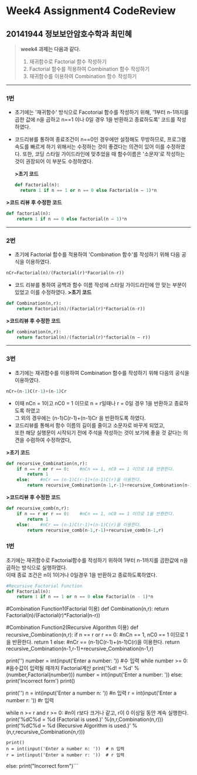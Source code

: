 # Week4 Assignment4 CodeReview
## 20141944 정보보안암호수학과 최민혜

>  **week4 과제는 다음과 같다.**
>1. 재귀함수로 Factorial 함수 작성하기
>2. Factorial 함수를 적용하여 Combination 함수 작성하기
>3. 재귀함수를 이용하여 Combination 함수 작성하기
---
### 1번
 * 초기에는 '재귀함수' 방식으로 Facotorial 함수를 작성하기 위해, '1부터 n-1까지를 곱한 값에 n을 곱하고 n==1 이나 0일 경우 1을 반환하고 종료하도록' 코드를 작성하였다.  
 * 코드리뷰를 통하여 종료조건이 n==0인 경우에만 설정해도 무방하므로, 프로그램 속도를 빠르게 하기 위해서는 수정하는 것이 좋겠다는 의견이 있어 이를 수정하였다. 또한, 코딩 스타일 가이드라인에 맞추었을 때 함수이름은 '소문자'로 작성하는 것이 권장되어 이 부분도 수정하였다.

   **>초기 코드**
   ```python
   def Factorial(n):
     return 1 if n == 1 or n == 0 else Factorial(n – 1)*n
   ```
  **>코드 리뷰 후 수정한 코드**
  ```python
  def factorial(n):
      return 1 if n == 0 else factorial(n – 1)*n
  ```
---
### 2번
* 초기에 Factorial 함수를 적용하여 'Combination 함수'를 작성하기 위해 다음 공식을 이용하였다.
```python
nCr=Factorial(n)/(Factorial(r)*Facorial(n-r))
```
* 코드 리뷰를 통하여 공백과 함수 이름 작성에 스타일 가이드라인에 안 맞는 부분이 있었고 이를 수정하였다.
**>초기 코드**
```python
def Combination(n,r):
    return Factorial(n)/(Factorial(r)*Factorial(n-r))
```

**>코드리뷰 후 수정한 코드**
```python
def combination(n,r):
    return factorial(n)/(factorial(r)*factorial(n – r))
```
---
### 3번
* 초기에는 재귀함수를 이용하여 Combination 함수를 작성하기 위해 다음의 공식을 이용하였다.
```python
nCr=(n-1)C(r-1)+(n-1)Cr
```
* 이때 nCn = 1이고 nC0 = 1 이므로 n = r일때나 r = 0일 경우 1을 반환하고 종료하도록 하였고  
그 외의 경우에는 (n-1)C(r-1)+(n-1)Cr 을 반환하도록 하였다.  
* 코드리뷰를 통해서 함수 이름의 길이를 줄이고 소문자로 바꾸게 되었고,  
또한 해당 실행문이 시작되기 전에 주석을 작성하는 것이 보기에 좋을 것 같다는 의견을 수렴하여 수정하였다,

**>초기 코드**
```python
def recursive_Combination(n,r):
    if n == r or r == 0:    #nCn == 1, nC0 == 1 이므로 1을 반환한다.
        return 1
    else:    #nCr == (n-1)C(r-1)+(n-1)C(r)을 이용한다.
        return recursive_Combination(n-1,r-1)+recursive_Combination(n-1,r)
```
**>코드리뷰 후 수정한 코드**
```python
def recursive_comb(n,r):
    if n == r or r == 0:    #nCn == 1, nC0 == 1 이므로 1을 반환한다.
        return 1
    else:    #nCr == (n-1)C(r-1)+(n-1)C(r)을 이용한다.
        return recursive_comb(n-1,r-1)+recursive_comb(n-1,r)
```
### 1번
 초기에는 재귀함수로 Factorial함수를 작성하기 위하여 1부터 n-1까지를 곱한값에 n을 곱하는 방식으로 실행하였다.  
 이때 종료 조건은 n이 1이거나 0일경우 1을 반환하고 종료하도록하였다.
```python
#Recursive Factorial Function
def Factorial(n):
    return 1 if n == 1 or n == 0 else Factorial(n - 1)*n
```
#Combination Function1(Factorial 이용)
def Combination(n,r):
    return Factorial(n)/(Factorial(r)*Factorial(n-r))

#Combination Function2(Recursive Algorithm 이용)
def recursive_Combination(n,r):
    if n == r or r == 0:    #nCn == 1, nC0 == 1 이므로 1을 반환한다.
        return 1
    else:    #nCr == (n-1)C(r-1)+(n-1)C(r)을 이용한다.
        return recursive_Combination(n-1,r-1)+recursive_Combination(n-1,r)


print('<Factorial calculation>')
number = int(input('Enter a number: '))    #수 입력
while number >= 0:    #음수값이 입력될 때까지 Factorial계산
    print('%d! = %d' %(number,Factorial(number)))
    number = int(input('Enter a number: '))
else:
    print('Incorrect form')
print()

print('<Combination nCr>')
n = int(input('Enter a number n: '))    #n 입력
r = int(input('Enter a number r: '))    #r 입력

while n >= r and r >= 0:    #n이 r보다 크거나 같고, r이 0 이상일 동안 계속 실행한다.
    print('%dC%d = %d (Factorial is used.)' %(n,r,Combination(n,r)))
    print('%dC%d = %d (Recursive Algorithm is used.)' %(n,r,recursive_Combination(n,r)))

    print()
    n = int(input('Enter a number n: '))  # n 입력
    r = int(input('Enter a number r: '))  # r 입력
else:
print("Incorrect form")```
